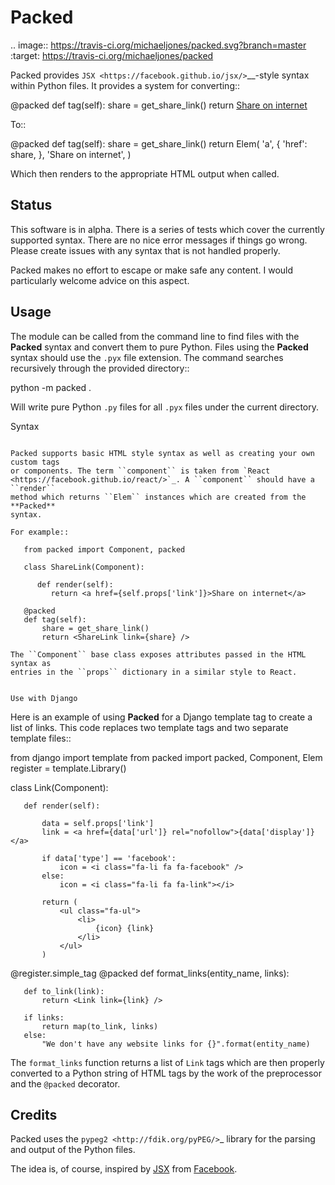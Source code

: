 
Packed
======

.. image:: https://travis-ci.org/michaeljones/packed.svg?branch=master
    :target: https://travis-ci.org/michaeljones/packed

Packed provides `JSX <https://facebook.github.io/jsx/>`__-style syntax within
Python files. It provides a system for converting::

   @packed
   def tag(self):
       share = get_share_link()
       return <a href={share}>Share on internet</a>

To::

   @packed
   def tag(self):
      share = get_share_link()
      return Elem(
           'a',
           {
               'href': share,
           },
           'Share on internet',
       )

Which then renders to the appropriate HTML output when called.


Status
------

This software is in alpha. There is a series of tests which cover the currently
supported syntax. There are no nice error messages if things go wrong. Please
create issues with any syntax that is not handled properly.

Packed makes no effort to escape or make safe any content. I would particularly
welcome advice on this aspect.


Usage
-----

The module can be called from the command line to find files with the **Packed**
syntax and convert them to pure Python. Files using the **Packed** syntax
should use the ``.pyx`` file extension. The command searches recursively through
the provided directory::

   python -m packed .

Will write pure Python ``.py`` files for all ``.pyx`` files under the current
directory.


Syntax
~~~~~~

Packed supports basic HTML style syntax as well as creating your own custom tags
or components. The term ``component`` is taken from `React
<https://facebook.github.io/react/>`_. A ``component`` should have a ``render``
method which returns ``Elem`` instances which are created from the **Packed**
syntax.

For example::

   from packed import Component, packed

   class ShareLink(Component):

      def render(self):
         return <a href={self.props['link']}>Share on internet</a>

   @packed
   def tag(self):
       share = get_share_link()
       return <ShareLink link={share} />

The ``Component`` base class exposes attributes passed in the HTML syntax as
entries in the ``props`` dictionary in a similar style to React.


Use with Django
~~~~~~~~~~~~~~~

Here is an example of using **Packed** for a Django template tag to create a
list of links. This code replaces two template tags and two separate template
files::


   from django import template
   from packed import packed, Component, Elem
   register = template.Library()

   class Link(Component):

       def render(self):

           data = self.props['link']
           link = <a href={data['url']} rel="nofollow">{data['display']}</a>

           if data['type'] == 'facebook':
               icon = <i class="fa-li fa fa-facebook" />
           else:
               icon = <i class="fa-li fa fa-link"></i>

           return (
               <ul class="fa-ul">
                   <li>
                       {icon} {link}
                   </li>
               </ul>
           )

   @register.simple_tag
   @packed
   def format_links(entity_name, links):

       def to_link(link):
           return <Link link={link} />

       if links:
           return map(to_link, links)
       else:
           "We don't have any website links for {}".format(entity_name)


The ``format_links`` function returns a list of ``Link`` tags which are then
properly converted to a Python string of HTML tags by the work of the
preprocessor and the ``@packed`` decorator.


Credits
-------

Packed uses the `pypeg2 <http://fdik.org/pyPEG/>`_ library for the parsing and
output of the Python files.

The idea is, of course, inspired by [JSX](https://facebook.github.io/jsx/) from [Facebook](https://github.com/facebook).

